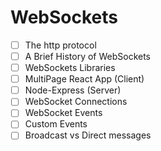 # WebSockets
* [ ] The http protocol
* [ ] A Brief History of WebSockets
* [ ] WebSockets Libraries
* [ ] MultiPage React App (Client)
* [ ] Node-Express (Server)
* [ ] WebSocket Connections
* [ ] WebSocket Events
* [ ] Custom Events
* [ ] Broadcast vs Direct messages
